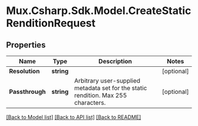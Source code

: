 # Mux.Csharp.Sdk.Model.CreateStaticRenditionRequest

## Properties

Name | Type | Description | Notes
------------ | ------------- | ------------- | -------------
**Resolution** | **string** |  | [optional] 
**Passthrough** | **string** | Arbitrary user-supplied metadata set for the static rendition. Max 255 characters. | [optional] 

[[Back to Model list]](../README.md#documentation-for-models) [[Back to API list]](../README.md#documentation-for-api-endpoints) [[Back to README]](../README.md)

